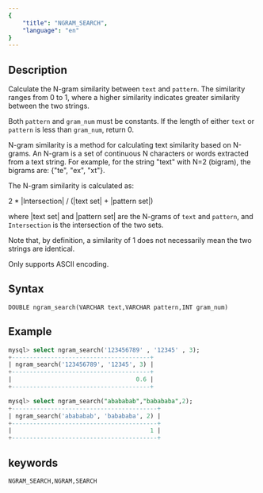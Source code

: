 ```yaml
---
{
    "title": "NGRAM_SEARCH",
    "language": "en"
}
---
```


<!-- 
Licensed to the Apache Software Foundation (ASF) under one
or more contributor license agreements.  See the NOTICE file
distributed with this work for additional information
regarding copyright ownership.  The ASF licenses this file
to you under the Apache License, Version 2.0 (the
"License"); you may not use this file except in compliance
with the License.  You may obtain a copy of the License at

  http://www.apache.org/licenses/LICENSE-2.0

Unless required by applicable law or agreed to in writing,
software distributed under the License is distributed on an
"AS IS" BASIS, WITHOUT WARRANTIES OR CONDITIONS OF ANY
KIND, either express or implied.  See the License for the
specific language governing permissions and limitations
under the License.
-->

## Description

Calculate the N-gram similarity between `text` and `pattern`. The similarity ranges from 0 to 1, where a higher similarity indicates greater similarity between the two strings. 

Both `pattern` and `gram_num` must be constants. If the length of either `text` or `pattern` is less than `gram_num`, return 0.

N-gram similarity is a method for calculating text similarity based on N-grams. An N-gram is a set of continuous N characters or words extracted from a text string. For example, for the string "text" with N=2 (bigram), the bigrams are: {"te", "ex", "xt"}.

The N-gram similarity is calculated as:

2 * |Intersection| / (|text set| + |pattern set|)

where |text set| and |pattern set| are the N-grams of `text` and `pattern`, and `Intersection` is the intersection of the two sets.

Note that, by definition, a similarity of 1 does not necessarily mean the two strings are identical.

Only supports ASCII encoding.

## Syntax

`DOUBLE ngram_search(VARCHAR text,VARCHAR pattern,INT gram_num)`

## Example

```sql
mysql> select ngram_search('123456789' , '12345' , 3);
+---------------------------------------+
| ngram_search('123456789', '12345', 3) |
+---------------------------------------+
|                                   0.6 |
+---------------------------------------+

mysql> select ngram_search("abababab","babababa",2);
+-----------------------------------------+
| ngram_search('abababab', 'babababa', 2) |
+-----------------------------------------+
|                                       1 |
+-----------------------------------------+
```
## keywords
    NGRAM_SEARCH,NGRAM,SEARCH
